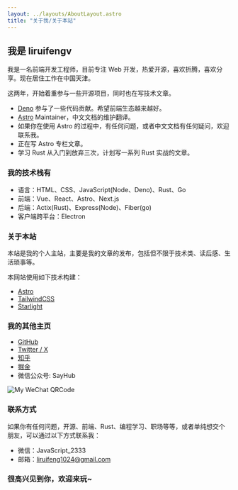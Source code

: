 ```yaml
---
layout: ../layouts/AboutLayout.astro
title: "关于我/关于本站"
---
```


## 我是 liruifengv

我是一名前端开发工程师，目前专注 Web 开发，热爱开源，喜欢折腾，喜欢分享。现在居住工作在中国天津。

这两年，开始着重参与一些开源项目，同时也在写技术文章。

- [Deno](https://github.com/denoland/deno/issues?q=author%3Aliruifengv) 参与了一些代码贡献。希望前端生态越来越好。
- [Astro](https://github.com/withastro) Maintainer，中文文档的维护翻译。
- 如果你在使用 Astro 的过程中，有任何问题，或者中文文档有任何疑问，欢迎联系我。
- 正在写 Astro 专栏文章。
- 学习 Rust 从入门到放弃三次，计划写一系列 Rust 实战的文章。

### 我的技术栈有

- 语言：HTML、CSS、JavaScript(Node、Deno)、Rust、Go
- 前端：Vue、React、Astro、Next.js
- 后端：Actix(Rust)、Express(Node)、Fiber(go)
- 客户端跨平台：Electron

### 关于本站

本站是我的个人主站，主要是我的文章的发布，包括但不限于技术类、读后感、生活琐事等。

本网站使用如下技术构建：

- [Astro](https://astro.build/)
- [TailwindCSS](https://tailwindcss.com/)
- [Starlight](https://github.com/withastro/starlight)

### 我的其他主页

- [GitHub](https://github.com/liruifengv)
- [Twitter / X](https://twitter.com/liruifengv)
- [知乎](https://www.zhihu.com/people/liruifengv)
- [掘金](https://juejin.cn/user/237150239994471)
- 微信公众号: SayHub

![My WeChat QRCode](https://bucket.liruifengv.com/qrcode.png)

### 联系方式

如果你有任何问题，开源、前端、Rust、编程学习、职场等等，或者单纯想交个朋友，可以通过以下方式联系我：

- 微信：JavaScript_2333
- 邮箱：liruifeng1024@gmail.com

### 很高兴见到你，欢迎来玩~
